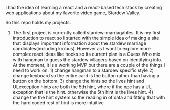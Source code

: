 I had the idea of learning a react and a react-based tech stack by creating web applications about my favorite video game, Stardew Valley.

So this repo holds my projects. 
  1.   The first project is currently called stardew-marriagables. It is my first introduction to react so I started with the simple idea of making a site that displays important information about the stardew marriage candidates(including krobus). However as I want to explore more complex react ideas like hooks so its current plan is a Guess Who mix with hangman to guess the stardew villagers based on identifying info. At the moment, it is a working MVP but there are a couple of the things I need to work on. 1) change hangman to a stardew specific style 2) change keyboard so the entire card is the button rather than having a button on the bottom. 3) change the hints so the lives hint and ULexception hints are both the 5th hint, where if the npc has a UL exception that is the hint. otherwise the 5th hint is the lives hint. 4) change the the hint system so the reading in of data and fitting that with the hard coded rest of hint is more intuitive
